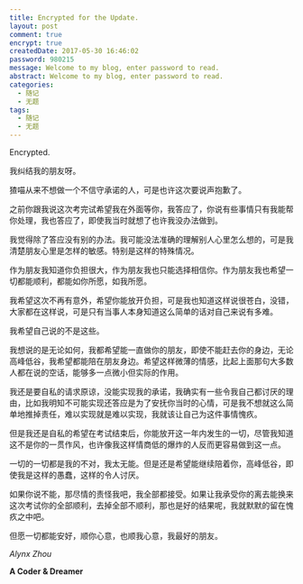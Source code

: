 ```yaml
---
title: Encrypted for the Update.
layout: post
comment: true
encrypt: true
createdDate: 2017-05-30 16:46:02
password: 980215
message: Welcome to my blog, enter password to read.
abstract: Welcome to my blog, enter password to read.
categories:
  - 随记
  - 无题
tags:
  - 随记
  - 无题
---
```

Encrypted.

<!--more-->

我纠结我的朋友呀。

猹喵从来不想做一个不信守承诺的人，可是也许这次要说声抱歉了。

之前你跟我说这次考完试希望我在外面等你，我答应了，你说有些事情只有我能帮你处理，我也答应了，即使我当时就想了也许我没办法做到。

我觉得除了答应没有别的办法。我可能没法准确的理解别人心里怎么想的，可是我清楚朋友心里是怎样的敏感。特别是这样的特殊情况。

作为朋友我知道你负担很大，作为朋友我也只能选择相信你。作为朋友我也希望一切都能顺利，都能如你所愿，如我所愿。

我希望这次不再有意外，希望你能放开负担，可是我也知道这样说很苍白，没错，大家都在这样说，可是只有当事人本身知道这么简单的话对自己来说有多难。

我希望自己说的不是这些。

我想说的是无论如何，我都希望能一直做你的朋友，即使不能赶去你的身边，无论高峰低谷，我希望都能陪在朋友身边。希望这样微薄的情感，比起上面那句大多数人都在说的空话，能够多一点微小但实际的作用。

我还是要自私的请求原谅，没能实现我的承诺，我确实有一些令我自己都讨厌的理由，比如我明知不可能实现还答应是为了安抚你当时的心情，可是我不想就这么简单地推掉责任，难以实现就是难以实现，我就该让自己为这件事情愧疚。

但是我还是自私的希望在考试结束后，你能放开这一年内发生的一切，尽管我知道这不是你的一贯作风，也许像我这样情商低的爆炸的人反而更容易做到这一点。

一切的一切都是我的不对，我太无能。但是还是希望能继续陪着你，高峰低谷，即使我是这样的愚蠢，这样的令人讨厌。

如果你说不能，那尽情的责怪我吧，我全部都接受。如果让我承受你的离去能换来这次考试你的全部顺利，去掉全部不顺利，那也是好的结果呢，我就默默的留在愧疚之中吧。

但愿一切都能安好，顺你心意，也顺我心意，我最好的朋友。

*Alynx Zhou*

**A Coder & Dreamer**
